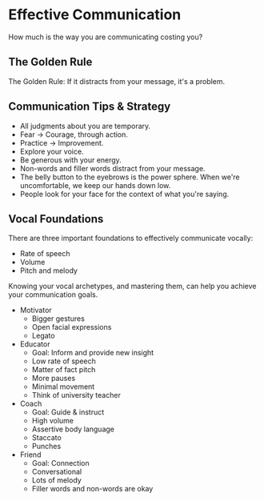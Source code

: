# Effective Communication

How much is the way you are communicating costing you?

## The Golden Rule

The Golden Rule: If it distracts from your message, it's a problem.

## Communication Tips & Strategy

- All judgments about you are temporary.
- Fear -> Courage, through action.
- Practice -> Improvement.
- Explore your voice.
- Be generous with your energy.
- Non-words and filler words distract from your message.
- The belly button to the eyebrows is the power sphere. When we're
  uncomfortable, we keep our hands down low.
- People look for your face for the context of what you're saying.

## Vocal Foundations

There are three important foundations to effectively communicate
vocally:

- Rate of speech
- Volume
- Pitch and melody

Knowing your vocal archetypes, and mastering them, can help you achieve
your communication goals.

- Motivator
  - Bigger gestures
  - Open facial expressions
  - Legato
- Educator
  - Goal: Inform and provide new insight
  - Low rate of speech
  - Matter of fact pitch
  - More pauses
  - Minimal movement
  - Think of university teacher
- Coach
  - Goal: Guide & instruct
  - High volume
  - Assertive body language
  - Staccato
  - Punches
- Friend
  - Goal: Connection
  - Conversational
  - Lots of melody
  - Filler words and non-words are okay